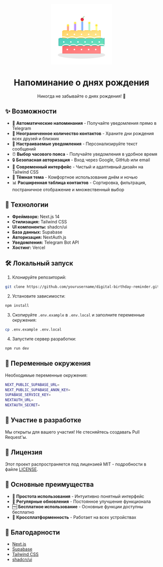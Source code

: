 
<div align="center">
  <img src="/logo.svg" alt="Digital Birthday Reminder" width="200"/>
  <h1>Напоминание о днях рождения</h1>
  <p>Никогда не забывайте о днях рождения! 🎂</p>
</div>

## ✨ Возможности

- 🎯 **Автоматические напоминания** - Получайте уведомления прямо в Telegram
- 👥 **Неограниченное количество контактов** - Храните дни рождения всех друзей и близких
- 🔔 **Настраиваемые уведомления** - Персонализируйте текст сообщений
- ⏰ **Выбор часового пояса** - Получайте уведомления в удобное время
- 🔒 **Безопасная авторизация** - Вход через Google, GitHub или email
- 🎨 **Современный интерфейс** - Чистый и адаптивный дизайн на Tailwind CSS
- 🌙 **Тёмная тема** - Комфортное использование днём и ночью
- 📊 **Расширенная таблица контактов** - Сортировка, фильтрация, постраничное отображение и множественный выбор

## 🚀 Технологии

- **Фреймворк:** Next.js 14
- **Стилизация:** Tailwind CSS
- **UI компоненты:** shadcn/ui
- **База данных:** Supabase
- **Авторизация:** NextAuth.js
- **Уведомления:** Telegram Bot API
- **Хостинг:** Vercel

## 🛠️ Локальный запуск

1. Клонируйте репозиторий:
```bash
git clone https://github.com/yourusername/digital-birthday-reminder.git
```

2. Установите зависимости:
```bash
npm install
```

3. Скопируйте `.env.example` в `.env.local` и заполните переменные окружения:
```bash
cp .env.example .env.local
```

4. Запустите сервер разработки:
```bash
npm run dev
```

## 📝 Переменные окружения

Необходимые переменные окружения:

```bash
NEXT_PUBLIC_SUPABASE_URL=
NEXT_PUBLIC_SUPABASE_ANON_KEY=
SUPABASE_SERVICE_KEY=
NEXTAUTH_URL=
NEXTAUTH_SECRET=
```

## 🤝 Участие в разработке

Мы открыты для вашего участия! Не стесняйтесь создавать Pull Request'ы.

## 📄 Лицензия

Этот проект распространяется под лицензией MIT - подробности в файле [LICENSE](LICENSE).

## 🌟 Основные преимущества

- 💫 **Простота использования** - Интуитивно понятный интерфейс
- 🔄 **Регулярные обновления** - Постоянное улучшение функционала
- 🆓 **Бесплатное использование** - Основные функции доступны бесплатно
- 📱 **Кроссплатформенность** - Работает на всех устройствах

## 🙏 Благодарности

- [Next.js](https://nextjs.org/)
- [Supabase](https://supabase.com/)
- [Tailwind CSS](https://tailwindcss.com/)
- [shadcn/ui](https://ui.shadcn.com/)